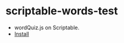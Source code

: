 # scriptable-words-test
- wordQuiz.js on Scriptable.
- [Install](scriptable:///run?scriptName=QuickPlay&type=get&scriptName=wordQuiz.js&fromurl=https://raw.githubusercontent.com/pchuri/scriptable-words-test/main/wordQuiz.js)
